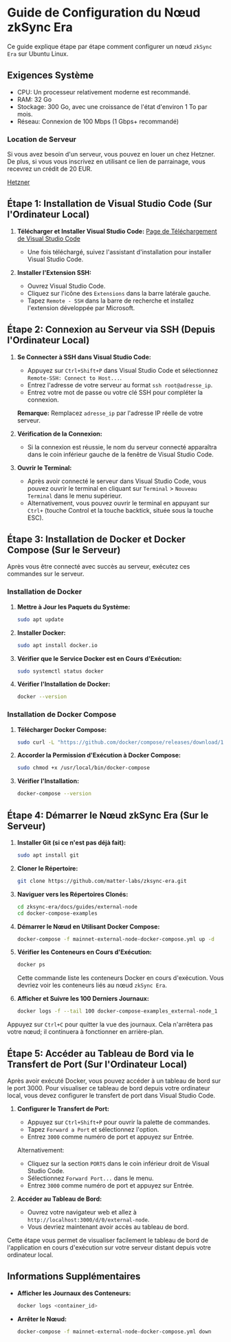 # Guide de Configuration du Nœud zkSync Era

Ce guide explique étape par étape comment configurer un nœud `zkSync Era` sur Ubuntu Linux.

## Exigences Système

- CPU: Un processeur relativement moderne est recommandé.
- RAM: 32 Go
- Stockage: 300 Go, avec une croissance de l'état d'environ 1 To par mois.
- Réseau: Connexion de 100 Mbps (1 Gbps+ recommandé)

### Location de Serveur

Si vous avez besoin d'un serveur, vous pouvez en louer un chez Hetzner. De plus, si vous vous inscrivez en utilisant ce lien de parrainage, vous recevrez un crédit de 20 EUR.

[Hetzner](https://hetzner.cloud/?ref=fu2umOyLCWhh)

## Étape 1: Installation de Visual Studio Code (Sur l'Ordinateur Local)

1. **Télécharger et Installer Visual Studio Code:**
   [Page de Téléchargement de Visual Studio Code](https://code.visualstudio.com/)

   - Une fois téléchargé, suivez l'assistant d'installation pour installer Visual Studio Code.

2. **Installer l'Extension SSH:**
   - Ouvrez Visual Studio Code.
   - Cliquez sur l'icône des `Extensions` dans la barre latérale gauche.
   - Tapez `Remote - SSH` dans la barre de recherche et installez l'extension développée par Microsoft.

## Étape 2: Connexion au Serveur via SSH (Depuis l'Ordinateur Local)

1. **Se Connecter à SSH dans Visual Studio Code:**

   - Appuyez sur `Ctrl+Shift+P` dans Visual Studio Code et sélectionnez `Remote-SSH: Connect to Host...`.
   - Entrez l'adresse de votre serveur au format `ssh root@adresse_ip`.
   - Entrez votre mot de passe ou votre clé SSH pour compléter la connexion.

   **Remarque:** Remplacez `adresse_ip` par l'adresse IP réelle de votre serveur.

2. **Vérification de la Connexion:**

   - Si la connexion est réussie, le nom du serveur connecté apparaîtra dans le coin inférieur gauche de la fenêtre de Visual Studio Code.

3. **Ouvrir le Terminal:**
   - Après avoir connecté le serveur dans Visual Studio Code, vous pouvez ouvrir le terminal en cliquant sur `Terminal` > `Nouveau Terminal` dans le menu supérieur.
   - Alternativement, vous pouvez ouvrir le terminal en appuyant sur `Ctrl+` (touche Control et la touche backtick, située sous la touche ESC).

## Étape 3: Installation de Docker et Docker Compose (Sur le Serveur)

Après vous être connecté avec succès au serveur, exécutez ces commandes sur le serveur.

### Installation de Docker

1. **Mettre à Jour les Paquets du Système:**

   ```sh
   sudo apt update
   ```

2. **Installer Docker:**

   ```sh
   sudo apt install docker.io
   ```

3. **Vérifier que le Service Docker est en Cours d'Exécution:**

   ```sh
   sudo systemctl status docker
   ```

4. **Vérifier l'Installation de Docker:**

   ```sh
   docker --version
   ```

### Installation de Docker Compose

1. **Télécharger Docker Compose:**

   ```sh
   sudo curl -L "https://github.com/docker/compose/releases/download/1.29.2/docker-compose-$(uname -s)-$(uname -m)" -o /usr/local/bin/docker-compose
   ```

2. **Accorder la Permission d'Exécution à Docker Compose:**
   ```sh
   sudo chmod +x /usr/local/bin/docker-compose
   ```
3. **Vérifier l'Installation:**
   ```sh
   docker-compose --version
   ```

## Étape 4: Démarrer le Nœud zkSync Era (Sur le Serveur)

1. **Installer Git (si ce n'est pas déjà fait):**

   ```sh
   sudo apt install git
   ```

2. **Cloner le Répertoire:**

   ```sh
   git clone https://github.com/matter-labs/zksync-era.git
   ```

3. **Naviguer vers les Répertoires Clonés:**

   ```sh
   cd zksync-era/docs/guides/external-node
   cd docker-compose-examples
   ```

4. **Démarrer le Nœud en Utilisant Docker Compose:**

   ```sh
   docker-compose -f mainnet-external-node-docker-compose.yml up -d
   ```

5. **Vérifier les Conteneurs en Cours d'Exécution:**

   ```sh
   docker ps
   ```

   Cette commande liste les conteneurs Docker en cours d'exécution. Vous devriez voir les conteneurs liés au nœud `zkSync Era`.

6. **Afficher et Suivre les 100 Derniers Journaux:**
   ```sh
   docker logs -f --tail 100 docker-compose-examples_external-node_1
   ```

Appuyez sur `Ctrl+C` pour quitter la vue des journaux. Cela n'arrêtera pas votre nœud; il continuera à fonctionner en arrière-plan.

## Étape 5: Accéder au Tableau de Bord via le Transfert de Port (Sur l'Ordinateur Local)

Après avoir exécuté Docker, vous pouvez accéder à un tableau de bord sur le port 3000. Pour visualiser ce tableau de bord depuis votre ordinateur local, vous devez configurer le transfert de port dans Visual Studio Code.

1. **Configurer le Transfert de Port:**

   - Appuyez sur `Ctrl+Shift+P` pour ouvrir la palette de commandes.
   - Tapez `Forward a Port` et sélectionnez l'option.
   - Entrez `3000` comme numéro de port et appuyez sur Entrée.

   Alternativement:

   - Cliquez sur la section `PORTS` dans le coin inférieur droit de Visual Studio Code.
   - Sélectionnez `Forward Port...` dans le menu.
   - Entrez `3000` comme numéro de port et appuyez sur Entrée.

2. **Accéder au Tableau de Bord:**

   - Ouvrez votre navigateur web et allez à `http://localhost:3000/d/0/external-node`.
   - Vous devriez maintenant avoir accès au tableau de bord.

Cette étape vous permet de visualiser facilement le tableau de bord de l'application en cours d'exécution sur votre serveur distant depuis votre ordinateur local.

## Informations Supplémentaires

- **Afficher les Journaux des Conteneurs:**

  ```sh
  docker logs <container_id>
  ```

- **Arrêter le Nœud:**
  ```sh
  docker-compose -f mainnet-external-node-docker-compose.yml down
  ```
